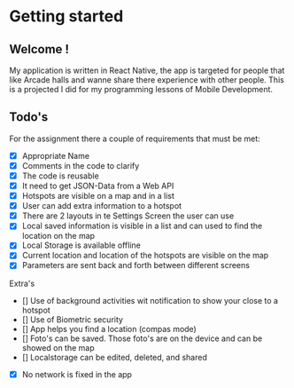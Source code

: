 # Getting started

## Welcome !

My application is written in React Native, the app is targeted for people that like Arcade halls and wanne share there experience with other people. This is a projected I did for my programming lessons of Mobile Development.

## Todo's

For the assignment there a couple of requirements that must be met:

* [x] Appropriate Name
* [x] Comments in the code to clarify
* [x] The code is reusable
* [x] It need to get JSON-Data from a Web API
* [x] Hotspots are visible on a map and in a list
* [x] User can add extra information to a hotspot
* [x] There are 2 layouts in te Settings Screen the user can use
* [x] Local saved information is visible in a list and can used to find the location on the map
* [x] Local Storage is available offline
* [x] Current location and location of the hotspots are visible on the map
* [x] Parameters are sent back and forth between different screens

Extra's

* [] Use of background activities wit notification to show your close to a hotspot
* [] Use of Biometric security
* [] App helps you find a location (compas mode)
* [] Foto's can be saved. Those foto's are on the device and can be showed on the map
* [] Localstorage can be edited, deleted, and shared
* [x] No network is fixed in the app